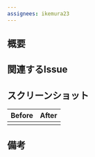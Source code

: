 ```yaml
---
assignees: ikemura23
---
```


## 概要

## 関連するIssue

## スクリーンショット

| Before | After |
|--------|-------|
|  |  |

## 備考

